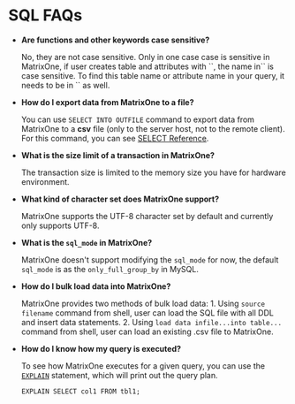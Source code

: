 # **SQL FAQs**

* **Are functions and other keywords case sensitive?**

  No, they are not case sensitive. Only in one case case is sensitive in MatrixOne, if user creates table and attributes with \`\`, the name in\`\` is case sensitive. To find this table name or attribute name in your query, it needs to be in \`\` as well.

* **How do I export data from MatrixOne to a file?**

  You can use `SELECT INTO OUTFILE` command to export data from MatrixOne to a **csv** file (only to the server host, not to the remote client).  
  For this command, you can see [SELECT Reference](../Reference/SQL-Reference/Data-Query-Language/select.md).  

* **What is the size limit of a transaction in MatrixOne?**

  The transaction size is limited to the memory size you have for hardware environment.

* **What kind of character set does MatrixOne support?**

  MatrixOne supports the UTF-8 character set by default and currently only supports UTF-8.

* **What is the `sql_mode` in MatrixOne?**

  MatrixOne doesn't support modifying the `sql_mode` for now, the default `sql_mode` is as the `only_full_group_by` in MySQL.

* **How do I bulk load data into MatrixOne?**

  MatrixOne provides two methods of bulk load data: 1. Using `source filename` command from shell, user can load the SQL file with all DDL and insert data statements. 2. Using `load data infile...into table...` command from shell, user can load an existing .csv file to MatrixOne.

* **How do I know how my query is executed?**

  To see how MatrixOne executes for a given query, you can use the [`EXPLAIN`](../Reference/SQL-Reference/Other/Explain/explain.md) statement, which will print out the query plan.

  ```
  EXPLAIN SELECT col1 FROM tbl1;
  ```
